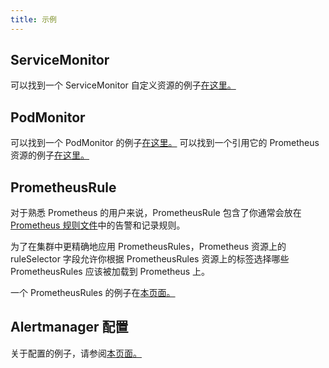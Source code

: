 ```yaml
---
title: 示例
---
```


## ServiceMonitor

可以找到一个 ServiceMonitor 自定义资源的例子[在这里。](https://github.com/prometheus-operator/prometheus-operator/blob/master/example/prometheus-operator-crd/monitoring.coreos.com_servicemonitors.yaml)

## PodMonitor

可以找到一个 PodMonitor 的例子[在这里。](https://github.com/prometheus-operator/prometheus-operator/blob/master/example/user-guides/getting-started/example-app-pod-monitor.yaml) 可以找到一个引用它的 Prometheus 资源的例子[在这里。](https://github.com/prometheus-operator/prometheus-operator/blob/master/example/user-guides/getting-started/prometheus-pod-monitor.yaml)

## PrometheusRule

对于熟悉 Prometheus 的用户来说，PrometheusRule 包含了你通常会放在[Prometheus 规则文件](https://prometheus.io/docs/prometheus/latest/configuration/recording_rules/)中的告警和记录规则。

为了在集群中更精确地应用 PrometheusRules，Prometheus 资源上的 ruleSelector 字段允许你根据 PrometheusRules 资源上的标签选择哪些 PrometheusRules 应该被加载到 Prometheus 上。

一个 PrometheusRules 的例子在[本页面。](https://github.com/prometheus-operator/prometheus-operator/blob/master/Documentation/user-guides/alerting.md)

## Alertmanager 配置

关于配置的例子，请参阅[本页面。](/docs/rancher2.5/monitoring-alerting/configuration/advanced/alertmanager/_index)
